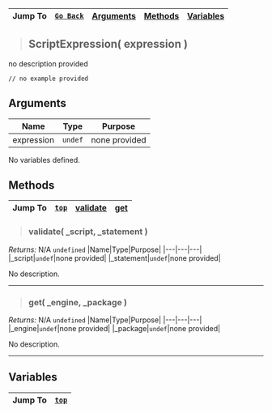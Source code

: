 |Jump To|[`Go Back`](Scripting-Index)|[Arguments](#arguments)|[Methods](#methods)|[Variables](#variables)|
|---|---|---|---|---|
>## ScriptExpression( expression )
no description provided
```GML
// no example provided
```
## Arguments
|Name|Type|Purpose|
|---|---|---|
|expression|`undef`|none provided|
No variables defined.
## Methods
|Jump To|[`top`](#)|[**validate**](#validate-_script-_statement-)|[**get**](#get-_engine-_package-)|
|---|---|---|---|
> ### validate( _script, _statement )
*Returns:* N/A `undefined`
|Name|Type|Purpose|
|---|---|---|
|_script|`undef`|none provided|
|_statement|`undef`|none provided|

No description.
***
> ### get( _engine, _package )
*Returns:* N/A `undefined`
|Name|Type|Purpose|
|---|---|---|
|_engine|`undef`|none provided|
|_package|`undef`|none provided|

No description.
***

## Variables
|Jump To|[`top`](#)|
|---|---|
